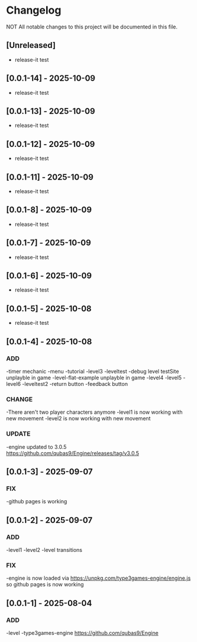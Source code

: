 # Changelog

NOT All notable changes to this project will be documented in this file.

## [Unreleased]

- release-it test

## [0.0.1-14] - 2025-10-09

- release-it test

## [0.0.1-13] - 2025-10-09

- release-it test

## [0.0.1-12] - 2025-10-09

- release-it test

## [0.0.1-11] - 2025-10-09

- release-it test

## [0.0.1-8] - 2025-10-09

- release-it test

## [0.0.1-7] - 2025-10-09

- release-it test

## [0.0.1-6] - 2025-10-09

- release-it test

## [0.0.1-5] - 2025-10-08

- release-it test

## [0.0.1-4] - 2025-10-08

### ADD

-timer mechanic
-menu
-tutorial
-level3
-leveltest
-debug level testSite unplayble in game
-level-flat-example unplayble in game
-level4
-level5 
-level6
-leveltest2
-return button
-feedback button

### CHANGE
-There aren't two player characters anymore
-level1 is now working with new movement
-level2 is now working with new movement

### UPDATE
-engine updated to 3.0.5 https://github.com/qubas9/Engine/releases/tag/v3.0.5

## [0.0.1-3] - 2025-09-07

### FIX
-github pages is working

## [0.0.1-2] - 2025-09-07

### ADD
-level1
-level2
-level transitions

### FIX
-engine is now loaded via https://unpkg.com/type3games-engine/engine.js so github pages is now working

## [0.0.1-1] - 2025-08-04

### ADD
-level
-type3games-engine https://github.com/qubas9/Engine
